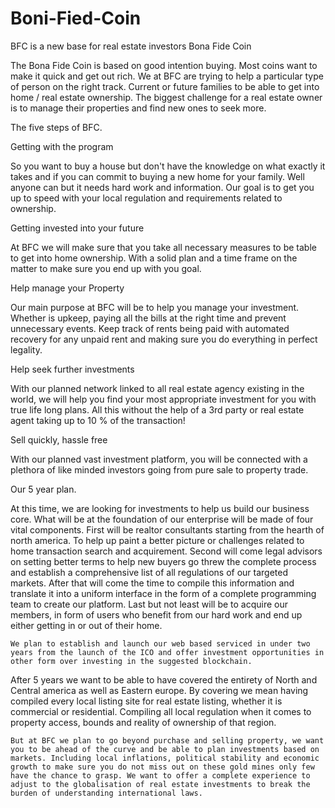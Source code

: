 # Boni-Fied-Coin
BFC is a new base for real estate investors
Bona Fide Coin

The Bona Fide Coin is based on good intention buying. Most coins want to make it quick and get out rich. We at BFC are trying to help a particular type of person on the right track. Current or future families to be able to get into home / real estate ownership. The biggest challenge for a real estate owner is to manage their properties and find new ones to seek more. 

The five steps of BFC.

Getting with the program

So you want to buy a house but don't have the knowledge on what exactly it takes and if you can commit to buying a new home for your family. Well anyone can but it needs hard work and information. Our goal is to get you up to speed with your local regulation and requirements related to ownership.



Getting invested into your future

At BFC we will make sure that you take all necessary measures to be table to get into home ownership. With a solid plan and a time frame on the matter to make sure you end up with you goal.


Help manage your Property

Our main purpose at BFC will be to help you manage your investment. Whether is upkeep, paying all the bills at the right time and prevent unnecessary events. Keep track of rents being paid with automated recovery for any unpaid rent and making sure you do everything in perfect legality.


Help seek further investments

With our planned network linked to all real estate agency existing in the world, we will help you find your most appropriate investment for you with true life long plans. All this without the help of a 3rd party or real estate agent taking up to 10 % of the transaction!


Sell quickly, hassle free

With our planned vast investment platform, you will be connected with a plethora of like minded investors going from pure sale to property trade.





Our 5 year plan.

At this time, we are looking for investments to help us build our business core. What will be at the foundation of our enterprise will be made of four vital components. First will be realtor consultants starting from the hearth of north america. To help up paint a better picture or challenges related to home transaction search and acquirement. Second will come legal advisors on setting better terms to help new buyers go threw the complete process and establish a comprehensive list of all regulations of our targeted markets. After that will come the time to compile this information and translate it into a uniform interface in the form of a complete programming team to create our platform. Last but not least will be to acquire our members, in form of users who benefit from our hard work and end up either getting in or out of their home.

	We plan to establish and launch our web based serviced in under two years from the launch of the ICO and offer investment opportunities in other form over investing in the suggested blockchain. 

After 5 years we want to be able to have covered the entirety of North and Central america as well as Eastern europe. By covering we mean having compiled every local listing site for real estate listing, whether it is commercial or residential. Compiling all local regulation when it comes to property access, bounds and reality of ownership of that region. 

	But at BFC we plan to go beyond purchase and selling property, we want you to be ahead of the curve and be able to plan investments based on markets. Including local inflations, political stability and economic growth to make sure you do not miss out on these gold mines only few have the chance to grasp. We want to offer a complete experience to adjust to the globalisation of real estate investments to break the burden of understanding international laws.
